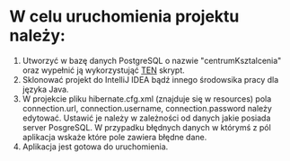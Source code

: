 # W celu uruchomienia projektu należy:
1. Utworzyć w bazę danych PostgreSQL o nazwie "centrumKsztalcenia" oraz wypełnić ją wykorzystująć [TEN](https://github.com/wmp-iie-ist-s-2017-18/projectdb-burzanski-i-koper/blob/master/baza.sql) skrypt.
2. Sklonować projekt do IntelliJ IDEA bądź innego środowsika pracy dla języka Java.
3. W projekcie pliku hibernate.cfg.xml (znajduje się w resources) pola connection.url, connection.username, connection.password należy edytować. Ustawić je należy w zależności od danych jakie posiada server PosgreSQL. W przypadku błędnych danych w którymś z pól aplikacja wskaże które pole zawiera błędne dane.
4. Aplikacja jest gotowa do uruchomienia.
